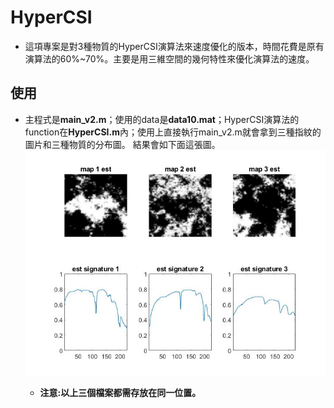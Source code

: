 # HyperCSI
- 這項專案是對3種物質的HyperCSI演算法來速度優化的版本，時間花費是原有演算法的60%~70%。主要是用三維空間的幾何特性來優化演算法的速度。

## 使用
- 主程式是**main_v2.m**；使用的data是**data10.mat**；HyperCSI演算法的function在**HyperCSI.m**內；使用上直接執行main_v2.m就會拿到三種指紋的圖片和三種物質的分布圖。
結果會如下面這張圖。
![result](https://github.com/jason871110/HyperCSI/blob/main/final_image.jpg)

  - **注意:以上三個檔案都需存放在同一位置。**
